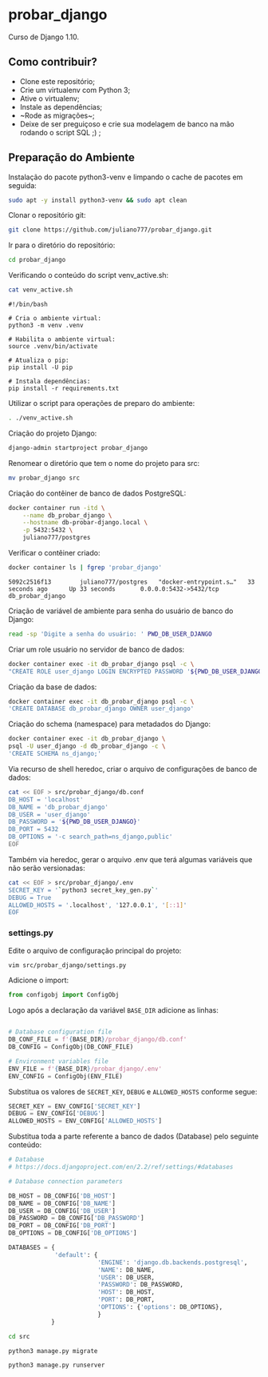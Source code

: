 # probar_django

Curso de Django 1.10.

## Como contribuir?

* Clone este repositório;
* Crie um virtualenv com Python 3;
* Ative o virtualenv;
* Instale as dependências;
* ~Rode as migrações~;
* Deixe de ser preguiçoso e crie sua modelagem de banco na mão rodando o script SQL ;) ;


## Preparação do Ambiente

Instalação do pacote python3-venv e limpando o cache de pacotes em seguida:

```bash
sudo apt -y install python3-venv && sudo apt clean
```

Clonar o repositório git:

```bash
git clone https://github.com/juliano777/probar_django.git
```

Ir para o diretório do repositório:

```bash
cd probar_django
```

Verificando o conteúdo do script venv_active.sh:

```bash
cat venv_active.sh
```

    #!/bin/bash

    # Cria o ambiente virtual:
    python3 -m venv .venv

    # Habilita o ambiente virtual:
    source .venv/bin/activate

    # Atualiza o pip:
    pip install -U pip

    # Instala dependências:
    pip install -r requirements.txt

Utilizar o script para operações de preparo do ambiente:

```bash
. ./venv_active.sh
```

Criação do projeto Django:

```bash
django-admin startproject probar_django
```

Renomear o diretório que tem o nome do projeto para src:

```bash
mv probar_django src
```

Criação do contêiner de banco de dados PostgreSQL:

```bash
docker container run -itd \
    --name db_probar_django \
    --hostname db-probar-django.local \
    -p 5432:5432 \
    juliano777/postgres
```

Verificar o contêiner criado:

```bash
docker container ls | fgrep 'probar_django'
```

    5092c2516f13        juliano777/postgres   "docker-entrypoint.s…"   33 seconds ago      Up 33 seconds       0.0.0.0:5432->5432/tcp   db_probar_django


Criação de variável de ambiente para senha do usuário de banco do Django:

```bash
read -sp 'Digite a senha do usuário: ' PWD_DB_USER_DJANGO
```

Criar um role usuário no servidor de banco de dados:

```bash
docker container exec -it db_probar_django psql -c \
"CREATE ROLE user_django LOGIN ENCRYPTED PASSWORD '${PWD_DB_USER_DJANGO}'"
```

Criação da base de dados:

```bash
docker container exec -it db_probar_django psql -c \
'CREATE DATABASE db_probar_django OWNER user_django'
```


Criação do schema (namespace) para metadados do Django:

```bash
docker container exec -it db_probar_django \
psql -U user_django -d db_probar_django -c \
'CREATE SCHEMA ns_django;'
```


Via recurso de shell heredoc, criar o arquivo de configurações de banco de dados:

```bash
cat << EOF > src/probar_django/db.conf
DB_HOST = 'localhost'
DB_NAME = 'db_probar_django'
DB_USER = 'user_django'
DB_PASSWORD = '${PWD_DB_USER_DJANGO}'
DB_PORT = 5432
DB_OPTIONS = '-c search_path=ns_django,public'
EOF
```



Também via heredoc, gerar o arquivo .env que terá algumas variáveis que não
serão versionadas:

```bash
cat << EOF > src/probar_django/.env
SECRET_KEY = '`python3 secret_key_gen.py`'
DEBUG = True
ALLOWED_HOSTS = '.localhost', '127.0.0.1', '[::1]'
EOF
```



### settings.py

Edite o arquivo de configuração principal do projeto:

```bash
vim src/probar_django/settings.py
```

Adicione o import:
```python
from configobj import ConfigObj
```

Logo após a declaração da variável `BASE_DIR` adicione as linhas: 

```python

# Database configuration file
DB_CONF_FILE = f'{BASE_DIR}/probar_django/db.conf'
DB_CONFIG = ConfigObj(DB_CONF_FILE)

# Environment variables file
ENV_FILE = f'{BASE_DIR}/probar_django/.env'
ENV_CONFIG = ConfigObj(ENV_FILE)
```

Substitua os valores de `SECRET_KEY`, `DEBUG` e `ALLOWED_HOSTS` conforme segue:

```python
SECRET_KEY = ENV_CONFIG['SECRET_KEY']
DEBUG = ENV_CONFIG['DEBUG']
ALLOWED_HOSTS = ENV_CONFIG['ALLOWED_HOSTS']
```


Substitua toda a parte referente a banco de dados (Database) pelo seguinte
conteúdo:

```python
# Database
# https://docs.djangoproject.com/en/2.2/ref/settings/#databases

# Database connection parameters

DB_HOST = DB_CONFIG['DB_HOST']
DB_NAME = DB_CONFIG['DB_NAME']
DB_USER = DB_CONFIG['DB_USER']
DB_PASSWORD = DB_CONFIG['DB_PASSWORD']
DB_PORT = DB_CONFIG['DB_PORT']
DB_OPTIONS = DB_CONFIG['DB_OPTIONS']

DATABASES = {
             'default': {
                         'ENGINE': 'django.db.backends.postgresql',
                         'NAME': DB_NAME,
                         'USER': DB_USER,
                         'PASSWORD': DB_PASSWORD,
                         'HOST': DB_HOST,
                         'PORT': DB_PORT,
                         'OPTIONS': {'options': DB_OPTIONS},
                         }
            }
```

```bash
cd src
```

```bash
python3 manage.py migrate
```


```bash
python3 manage.py runserver
```
